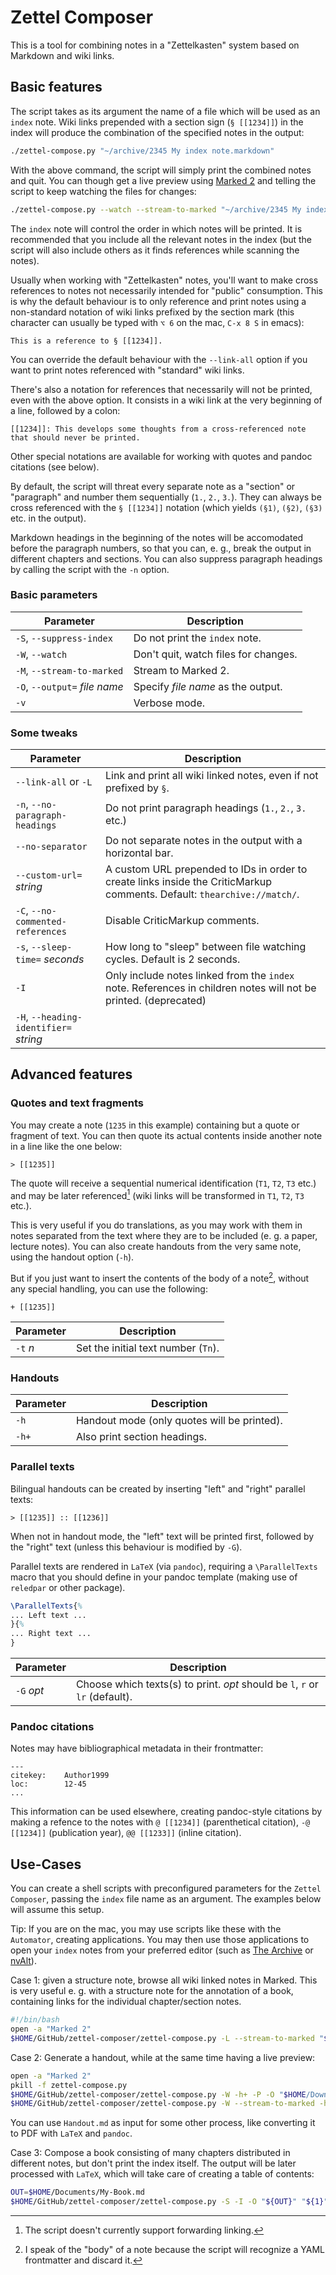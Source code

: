 # Zettel Composer

This is a tool for combining notes in a "Zettelkasten" system based on Markdown and wiki links.

## Basic features

The script takes as its argument the name of a file which will be used as an `index` note. Wiki links prepended with a section sign (`§ [[1234]]`) in the index will produce the combination of the specified notes in the output:

```sh
./zettel-compose.py "~/archive/2345 My index note.markdown"
```

With the above command, the script will simply print the combined notes and quit. You can though get a live preview using [Marked 2](https://marked2app.com/) and telling the script to keep watching the files for changes:

```sh
./zettel-compose.py --watch --stream-to-marked "~/archive/2345 My index note.markdown"
```

The `index` note will control the order in which notes will be printed. It is recommended that you include all the relevant notes in the index (but the script will also include others as it finds references while scanning the notes).

Usually when working with "Zettelkasten" notes, you'll want to make cross references to notes not necessarily intended for "public" consumption. This is why the default behaviour is to only reference and print notes using a non-standard notation of wiki links prefixed by the section mark (this character can usually be typed with `⌥ 6` on the mac, `C-x 8 S` in emacs):

```
This is a reference to § [[1234]].
```

You can override the default behaviour with the `--link-all` option if you want to print notes referenced with "standard" wiki links.

There's also a notation for references that necessarily will not be printed, even with the above option. It consists in a wiki link at the very beginning of a line, followed by a colon:

```
[[1234]]: This develops some thoughts from a cross-referenced note that should never be printed.
```

Other special notations are available for working with quotes and pandoc citations (see below).

By default, the script will threat every separate note as a "section" or "paragraph" and number them sequentially (`1.`, `2.`, `3.`). They can always be cross referenced with the `§ [[1234]]` notation (which yields `(§1)`, `(§2)`, `(§3)` etc. in the output).

Markdown headings in the beginning of the notes will be accomodated before the paragraph numbers, so that you can, e. g., break the output in different chapters and sections. You can also suppress paragraph headings by calling the script with the `-n` option.

### Basic parameters

| Parameter                     | Description                          |
| ----------                    | ----------                           |
| `-S`, `--suppress-index`      | Do not print the `index` note.       |
| `-W`, `--watch`               | Don't quit, watch files for changes. |
| `-M`, `--stream-to-marked`    | Stream to Marked 2.                  |
| `-O`, `--output=` *file name* | Specify *file name* as the output.   |
| `-v`                          | Verbose mode.                        |


### Some tweaks

| Parameter                               | Description                                                                                                          |
| ----------                              | ----------                                                                                                           |
| `--link-all` or `-L`                    | Link and print all wiki linked notes, even if not prefixed by `§`.                                                   |
| `-n`, `--no-paragraph-headings`         | Do not print paragraph headings (`1.`, `2.`, `3.` etc.)                                                              |
| `--no-separator`                        | Do not separate notes in the output with a horizontal bar.                                                           |
| `--custom-url=` *string*                | A custom URL prepended to IDs in order to create links inside the CriticMarkup comments. Default: `thearchive://match/`. |
| `-C`, `--no-commented-references`       | Disable CriticMarkup comments.                                                                                       |
| `-s`, `--sleep-time=` *seconds*         | How long to "sleep" between file watching cycles. Default is 2 seconds.                                              |
| `-I`                                    | Only include notes linked from the `index` note. References in children notes will not be printed. (deprecated)      |
| `-H`, `--heading-identifier=` *string*  |                                                                                                                      |



## Advanced features
### Quotes and text fragments ###


You may create a note (`1235` in this example) containing but a quote or fragment of text. You can then quote its actual contents inside another note in a line like the one below:

```
> [[1235]]
```

The quote will receive a sequential numerical identification (`T1`, `T2`, `T3` etc.) and may be later referenced[^2] (wiki links will be transformed in `T1`, `T2`, `T3` etc.).

This is very useful if you do translations, as you may work with them in notes separated from the text where they are to be included (e. g. a paper, lecture notes). You can also create handouts from the very same note, using the handout option (`-h`).

But if you just want to insert the contents of the body of a  note[^1], without any special handling, you can use the following:

```
+ [[1235]]
```


| Parameter  | Description                         |
| ---------- | ----------                          |
| `-t` *n*   | Set the initial text number (`Tn`). |


### Handouts ###

| Parameter | Description                                 |
| --------- | ----------                                  |
| `-h`      | Handout mode (only quotes will be printed). |
| `-h+`     | Also print section headings.                |


### Parallel texts ###

Bilingual handouts can be created by inserting "left" and "right" parallel texts:

```
> [[1235]] :: [[1236]]
```

When not in handout mode, the "left" text will be printed first, followed by the "right" text (unless this behaviour is modified by `-G`).

Parallel texts are rendered in `LaTeX` (via `pandoc`), requiring a `\ParallelTexts` macro that you should define in your pandoc template (making use of `reledpar` or other package). 

```latex
\ParallelTexts{%
... Left text ...
}{%
... Right text ...
}
```

| Parameter  | Description                                                  |
| ---------  | ----------                                                   |
| `-G` *opt* | Choose which texts(s) to print. *opt* should be `l`,  `r` or `lr` (default). |



### Pandoc citations ###

Notes may have bibliographical metadata in their frontmatter:

```
---
citekey:	Author1999
loc:		12-45
...
```

This information can be used elsewhere, creating  pandoc-style citations by making a refence to the notes with `@ [[1234]]` (parenthetical citation), `-@ [[1234]]` (publication year), `@@ [[1233]]` (inline citation).


## Use-Cases

You can create a shell scripts with preconfigured parameters for the `Zettel Composer`, passing the `index` file name as an argument. The examples below will assume this setup.

Tip: If you are on the mac, you may use scripts like these with the `Automator`, creating applications. You may then use those applications to open your `index` notes from your preferred editor (such as [The Archive](https://zettelkasten.de/the-archive/) or [nvAlt](https://brettterpstra.com/projects/nvalt/)).


Case 1: given a structure note, browse all wiki linked notes in Marked. This is very useful e. g. with a structure note for the annotation of a book, containing links for the individual chapter/section notes.

```bash
#!/bin/bash
open -a "Marked 2"
$HOME/GitHub/zettel-composer/zettel-compose.py -L --stream-to-marked "${1}"
```

Case 2: Generate a handout, while at the same time having a live preview:

```bash
open -a "Marked 2"
pkill -f zettel-compose.py
$HOME/GitHub/zettel-composer/zettel-compose.py -W -h+ -P -O "$HOME/Downloads/Handout.md" "${1}" &
$HOME/GitHub/zettel-composer/zettel-compose.py -W --stream-to-marked -h+ "${1}"
```

You can use `Handout.md` as input for some other process, like converting it to PDF with `LaTeX` and `pandoc`.

Case 3: Compose a book consisting of many chapters distributed in different notes, but don't print the index itself. The output will be later processed with `LaTeX`, which will take care of creating a table of contents:

```bash
OUT=$HOME/Documents/My-Book.md
$HOME/GitHub/zettel-composer/zettel-compose.py -S -I -O "${OUT}" "${1}"
```







[^1]: I speak of the "body" of a note because the script will recognize a YAML frontmatter and discard it.


[^2]: The script doesn't currently support forwarding linking.
